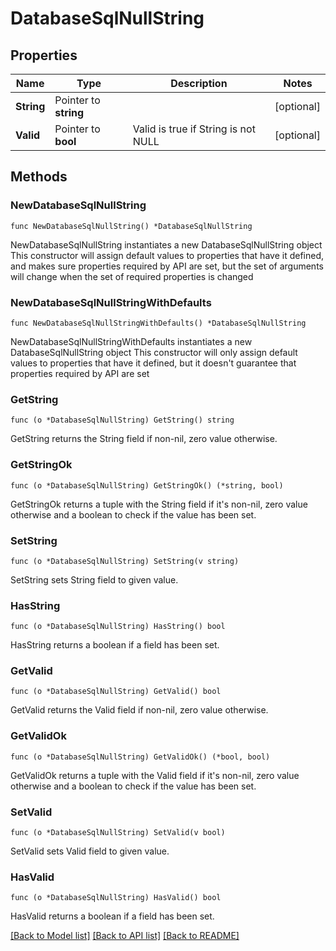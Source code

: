 # DatabaseSqlNullString

## Properties

 Name       | Type                  | Description                         | Notes      
------------|-----------------------|-------------------------------------|------------
 **String** | Pointer to **string** |                                     | [optional] 
 **Valid**  | Pointer to **bool**   | Valid is true if String is not NULL | [optional] 

## Methods

### NewDatabaseSqlNullString

`func NewDatabaseSqlNullString() *DatabaseSqlNullString`

NewDatabaseSqlNullString instantiates a new DatabaseSqlNullString object
This constructor will assign default values to properties that have it defined,
and makes sure properties required by API are set, but the set of arguments
will change when the set of required properties is changed

### NewDatabaseSqlNullStringWithDefaults

`func NewDatabaseSqlNullStringWithDefaults() *DatabaseSqlNullString`

NewDatabaseSqlNullStringWithDefaults instantiates a new DatabaseSqlNullString object
This constructor will only assign default values to properties that have it defined,
but it doesn't guarantee that properties required by API are set

### GetString

`func (o *DatabaseSqlNullString) GetString() string`

GetString returns the String field if non-nil, zero value otherwise.

### GetStringOk

`func (o *DatabaseSqlNullString) GetStringOk() (*string, bool)`

GetStringOk returns a tuple with the String field if it's non-nil, zero value otherwise
and a boolean to check if the value has been set.

### SetString

`func (o *DatabaseSqlNullString) SetString(v string)`

SetString sets String field to given value.

### HasString

`func (o *DatabaseSqlNullString) HasString() bool`

HasString returns a boolean if a field has been set.

### GetValid

`func (o *DatabaseSqlNullString) GetValid() bool`

GetValid returns the Valid field if non-nil, zero value otherwise.

### GetValidOk

`func (o *DatabaseSqlNullString) GetValidOk() (*bool, bool)`

GetValidOk returns a tuple with the Valid field if it's non-nil, zero value otherwise
and a boolean to check if the value has been set.

### SetValid

`func (o *DatabaseSqlNullString) SetValid(v bool)`

SetValid sets Valid field to given value.

### HasValid

`func (o *DatabaseSqlNullString) HasValid() bool`

HasValid returns a boolean if a field has been set.

[[Back to Model list]](../README.md#documentation-for-models) [[Back to API list]](../README.md#documentation-for-api-endpoints) [[Back to README]](../README.md)


